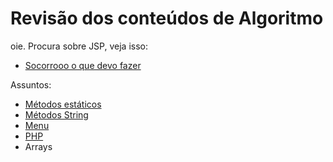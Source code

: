 # Revisão dos conteúdos de Algoritmo

oie. Procura sobre JSP, veja isso: 

- [Socorrooo o que devo fazer](jsp/comoFazer.md)

Assuntos:
- [Métodos estáticos](assuntos/metodos.md)
- [Métodos String](assuntos/string.md)
- [Menu](assuntos/menu.md)
- [PHP](assuntos/criandoClassePHP.md)
- Arrays
  
